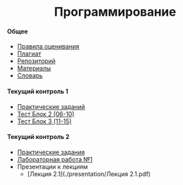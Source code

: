 <h1 align="center"> Программирование</h1>

#### Общее

- [Правила оценивания](./scores.html)
- [Плагиат](./plagiat.html)
- [Репозиторий](./repo.html)
- [Материалы](./docs.html)
- [Словарь](./dict.html)

#### Текущий контроль 1

- [Практические заданий](./practice1.html)
- [Тест Блок 2 (06-10)](https://www.classmarker.com/online-test/start/?quiz=7695f7a2821a44ad)
- [Тест Блок 3 (11-15)](https://www.classmarker.com/online-test/start/?quiz=mv95f90bdad343b3)

#### Текущий контроль 2

- [Практические задания](./practice2.html)
- [Лабораторная работа №1](./lab1.html)
- Презентации к лекциям
  - [Лекция 2.1](./presentation/Лекция 2.1.pdf)




